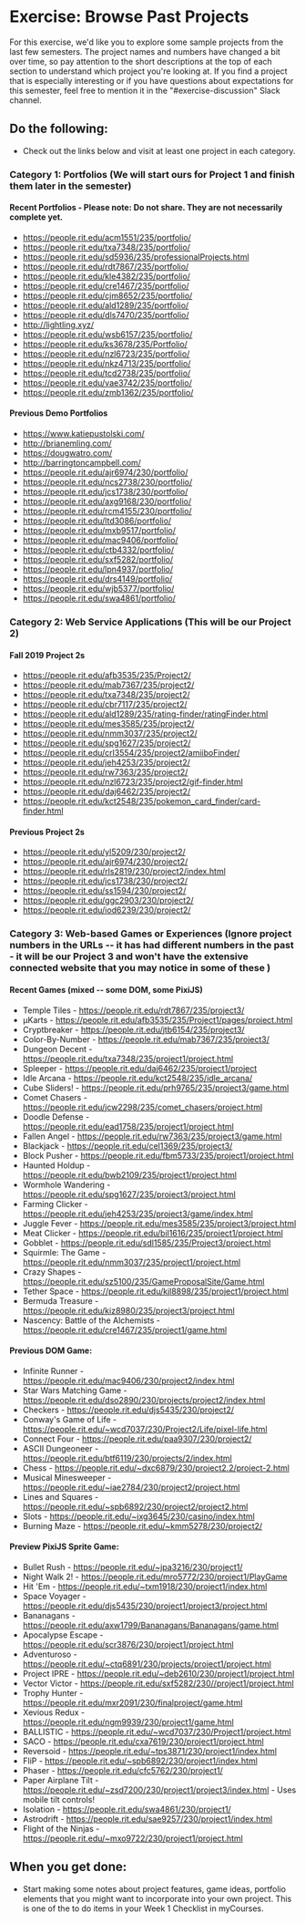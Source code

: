 # Exercise: Browse Past Projects 

For this exercise, we'd like you to explore some sample projects from the last few semesters. The project names and numbers have changed a bit over time, so pay attention to the short descriptions at the top of each section to understand which project you're looking at.  If you find a project that is especially interesting or if you have questions about expectations for this semester, feel free to mention it in the "#exercise-discussion" Slack channel.

## Do the following:
- Check out the links below and visit at least one project in each category.


### Category 1: Portfolios (We will start ours for Project 1 and finish them later in the semester)

#### Recent Portfolios - Please note: Do not share.  They are not necessarily complete yet.
- https://people.rit.edu/acm1551/235/portfolio/
- https://people.rit.edu/txa7348/235/portfolio/
- https://people.rit.edu/sd5936/235/professionalProjects.html
- https://people.rit.edu/rdt7867/235/portfolio/
- https://people.rit.edu/kle4382/235/portfolio/
- https://people.rit.edu/cre1467/235/portfolio/
- https://people.rit.edu/cjm8652/235/portfolio/
- https://people.rit.edu/ald1289/235/portfolio/
- https://people.rit.edu/dls7470/235/portfolio/
- http://lightling.xyz/
- https://people.rit.edu/wsb6157/235/portfolio/
- https://people.rit.edu/ks3678/235/Portfolio/
- https://people.rit.edu/nzl6723/235/portfolio/
- https://people.rit.edu/nkz4713/235/portfolio/
- https://people.rit.edu/tcd2738/235/portfolio/
- https://people.rit.edu/vae3742/235/portfolio/
- https://people.rit.edu/zmb1362/235/portfolio/

#### Previous Demo Portfolios
- https://www.katiepustolski.com/
- http://brianemling.com/
- https://dougwatro.com/
- http://barringtoncampbell.com/
- https://people.rit.edu/ajr6974/230/portfolio/
- https://people.rit.edu/ncs2738/230/portfolio/
- https://people.rit.edu/jcs1738/230/portfolio/
- https://people.rit.edu/axg9168/230/portfolio/
- https://people.rit.edu/rcm4155/230/portfolio/
- https://people.rit.edu/ltd3086/portfolio/
- https://people.rit.edu/mxb9517/portfolio/
- https://people.rit.edu/mac9406/portfolio/
- https://people.rit.edu/ctb4332/portfolio/
- https://people.rit.edu/sxf5282/portfolio/
- https://people.rit.edu/lpn4937/portfolio/
- https://people.rit.edu/drs4149/portfolio/
- https://people.rit.edu/wjb5377/portfolio/
- https://people.rit.edu/swa4861/portfolio/

### Category 2: Web Service Applications (This will be our Project 2)

#### Fall 2019 Project 2s
- https://people.rit.edu/afb3535/235/Project2/
- https://people.rit.edu/mab7367/235/project2/
- https://people.rit.edu/txa7348/235/project2/
- https://people.rit.edu/cbr7117/235/project2/
- https://people.rit.edu/ald1289/235/rating-finder/ratingFinder.html
- https://people.rit.edu/mes3585/235/project2/
- https://people.rit.edu/nmm3037/235/project2/
- https://people.rit.edu/spg1627/235/project2/
- https://people.rit.edu/crl3554/235/project2/amiiboFinder/
- https://people.rit.edu/jeh4253/235/project2/
- https://people.rit.edu/rw7363/235/project2/
- https://people.rit.edu/nzl6723/235/project2/gif-finder.html
- https://people.rit.edu/daj6462/235/project2/
- https://people.rit.edu/kct2548/235/pokemon_card_finder/card-finder.html

#### Previous Project 2s
- https://people.rit.edu/yl5209/230/project2/
- https://people.rit.edu/ajr6974/230/project2/
- https://people.rit.edu/rls2819/230/project2/index.html
- https://people.rit.edu/jcs1738/230/project2/
- https://people.rit.edu/ss1594/230/project2/
- https://people.rit.edu/ggc2903/230/project2/
- https://people.rit.edu/iod6239/230/project2/


### Category 3: Web-based Games or Experiences (Ignore project numbers in the URLs -- it has had different numbers in the past - it will be our Project 3 and won't have the extensive connected website that you may notice in some of these )

#### Recent Games (mixed -- some DOM, some PixiJS)
- Temple Tiles - https://people.rit.edu/rdt7867/235/project3/
- &mu;Karts - https://people.rit.edu/afb3535/235/Project1/pages/project.html
- Cryptbreaker - https://people.rit.edu/jtb6154/235/project3/
- Color-By-Number - https://people.rit.edu/mab7367/235/project3/
- Dungeon Decent - https://people.rit.edu/txa7348/235/project1/project.html
- Spleeper - https://people.rit.edu/daj6462/235/project1/project
- Idle Arcana - https://people.rit.edu/kct2548/235/idle_arcana/
- Cube Sliders! - https://people.rit.edu/prh9765/235/project3/game.html
- Comet Chasers - https://people.rit.edu/jcw2298/235/comet_chasers/project.html
- Doodle Defense - https://people.rit.edu/ead1758/235/project1/project.html
- Fallen Angel - https://people.rit.edu/rw7363/235/project3/game.html
- Blackjack - https://people.rit.edu/cel1369/235/project3/
- Block Pusher - https://people.rit.edu/fbm5733/235/project1/project.html
- Haunted Holdup - https://people.rit.edu/bwb2109/235/project1/project.html
- Wormhole Wandering - https://people.rit.edu/spg1627/235/project3/project.html 
- Farming Clicker - https://people.rit.edu/jeh4253/235/project3/game/index.html
- Juggle Fever - https://people.rit.edu/mes3585/235/project3/project.html
- Meat Clicker - https://people.rit.edu/bil1616/235/project1/project.html
- Gobblet - https://people.rit.edu/sdl1585/235/Project3/project.html
- Squirmle: The Game - https://people.rit.edu/nmm3037/235/project1/project.html
- Crazy Shapes - https://people.rit.edu/sz5100/235/GameProposalSite/Game.html
- Tether Space - https://people.rit.edu/kjl8898/235/project1/project.html
- Bermuda Treasure - https://people.rit.edu/kiz8980/235/project3/project.html
- Nascency: Battle of the Alchemists - https://people.rit.edu/cre1467/235/project1/game.html

#### Previous DOM Game:   
- Infinite Runner - https://people.rit.edu/mac9406/230/project2/index.html
- Star Wars Matching Game - https://people.rit.edu/dso2890/230/projects/project2/index.html
- Checkers - https://people.rit.edu/djs5435/230/project2/
- Conway's Game of Life - https://people.rit.edu/~wcd7037/230/Project2/Life/pixel-life.html
- Connect Four - https://people.rit.edu/paa9307/230/project2/
- ASCII Dungeoneer - https://people.rit.edu/btf6119/230/projects/2/index.html
- Chess - https://people.rit.edu/~dxc6879/230/project2.2/project-2.html
- Musical Minesweeper - https://people.rit.edu/~iae2784/230/project2/project.html
- Lines and Squares - https://people.rit.edu/~spb6892/230/project2/project2.html
- Slots - https://people.rit.edu/~jxg3645/230/casino/index.html
- Burning Maze - https://people.rit.edu/~kmm5278/230/project2/

#### Preview PixiJS Sprite Game:
- Bullet Rush - https://people.rit.edu/~jpa3216/230/project1/
- Night Walk 2! - https://people.rit.edu/mro5772/230/project1/PlayGame
- Hit 'Em - https://people.rit.edu/~txm1918/230/project1/index.html
- Space Voyager - https://people.rit.edu/djs5435/230/project1/project3/project.html
- Bananagans - https://people.rit.edu/axw1799/Bananagans/Bananagans/game.html
- Apocalypse Escape - https://people.rit.edu/scr3876/230/project1/project.html
- Adventuroso - https://people.rit.edu/~ctq6891/230/projects/project1/project.html
- Project IPRE - https://people.rit.edu/~deb2610/230/project1/project.html
- Vector Victor - https://people.rit.edu/sxf5282/230//project1/project.html
- Trophy Hunter - https://people.rit.edu/mxr2091/230/finalproject/game.html
- Xevious Redux - https://people.rit.edu/ngm9939/230/project1/game.html
- BALLISTIC - https://people.rit.edu/~wcd7037/230/Project1/project.html
- SACO - https://people.rit.edu/cxa7619/230/project1/project.html
- Reversoid - https://people.rit.edu/~tps3871/230/project1/index.html
- FliP - https://people.rit.edu/~spb6892/230/project1/index.html
- Phaser - https://people.rit.edu/cfc5762/230/project1/
- Paper Airplane Tilt - https://people.rit.edu/~zsd7200/230/project1/project3/index.html  - Uses mobile tilt controls!
- Isolation - https://people.rit.edu/swa4861/230/project1/
- Astrodrift - https://people.rit.edu/sae9257/230/project1/index.html
- Flight of the Ninjas - https://people.rit.edu/~mxo9722/230/project1/project.html

## When you get done:
- Start making some notes about project features, game ideas, portfolio elements that you might want to incorporate into your own project.  This is one of the to do items in your Week 1 Checklist in myCourses.
    
